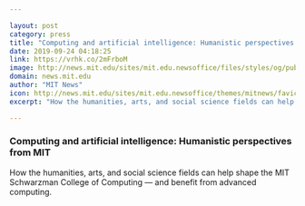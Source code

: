 ```yaml
---

layout: post
category: press
title: "Computing and artificial intelligence: Humanistic perspectives from MIT"
date: 2019-09-24 04:18:25
link: https://vrhk.co/2mFrboM
image: http://news.mit.edu/sites/mit.edu.newsoffice/files/styles/og/public/images/2019/MIT-AI-Humanities-01.jpg
domain: news.mit.edu
author: "MIT News"
icon: http://news.mit.edu/sites/mit.edu.newsoffice/themes/mitnews/favicon.ico
excerpt: "How the humanities, arts, and social science fields can help shape the MIT Schwarzman College of Computing — and benefit from advanced computing."

---
```


### Computing and artificial intelligence: Humanistic perspectives from MIT

How the humanities, arts, and social science fields can help shape the MIT Schwarzman College of Computing — and benefit from advanced computing.